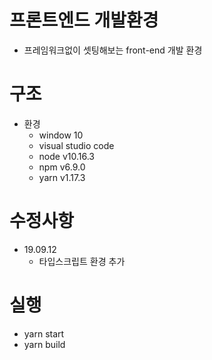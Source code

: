  프론트엔드 개발환경
==========================
* 프레임워크없이 셋팅해보는 front-end 개발 환경

구조
==========================
* 환경
   * window 10
   * visual studio code
   * node v10.16.3
   * npm v6.9.0
   * yarn v1.17.3

수정사항
==========================
* 19.09.12
   * 타입스크립트 환경 추가


 실행
==========================
* yarn start
* yarn build
